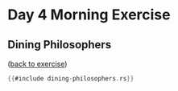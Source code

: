 # Day 4 Morning Exercise

## Dining Philosophers

([back to exercise](dining-philosophers.md))

```rust
{{#include dining-philosophers.rs}}
```

